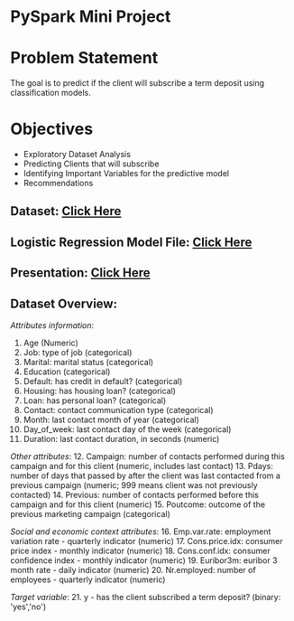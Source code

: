 # PySpark Mini Project 

# Problem Statement

The goal is to predict if the client will subscribe a term deposit using classification models.

# Objectives

* Exploratory Dataset Analysis
* Predicting Clients that will subscribe
* Identifying Important Variables for the predictive model
* Recommendations

## Dataset: [Click Here](https://github.com/amartya-8/BAN5753_Artemis_PySpark_Project/blob/main/XYZ_Bank_Deposit_Data_Classification.csv)

## Logistic Regression Model File: [Click Here](https://github.com/amartya-8/BAN5753_Artemis_PySpark_Project/blob/main/lr_model.zip) 

## Presentation: [Click Here](https://github.com/amartya-8/BAN5753_Artemis_PySpark_Project/blob/main/BAN%205753%20-%20Mini%20Project%202%20Atemis.pptx)

## Dataset Overview:

*Attributes information*:
1. Age (Numeric)
2. Job: type of job (categorical)
3. Marital: marital status (categorical)
4. Education (categorical)
5. Default: has credit in default? (categorical)
6. Housing: has housing loan? (categorical)
7. Loan: has personal loan? (categorical)
8. Contact: contact communication type (categorical)
9. Month: last contact month of year (categorical)
10. Day_of_week: last contact day of the week (categorical)
11. Duration: last contact duration, in seconds (numeric)

*Other attributes*:
12. Campaign: number of contacts performed during this campaign and for this client (numeric, includes last contact)
13. Pdays: number of days that passed by after the client was last contacted from a previous campaign (numeric; 999 means client was not previously contacted)
14. Previous: number of contacts performed before this campaign and for this client (numeric)
15. Poutcome: outcome of the previous marketing campaign (categorical)

*Social and economic context attributes*:
16. Emp.var.rate: employment variation rate - quarterly indicator (numeric)
17. Cons.price.idx: consumer price index - monthly indicator (numeric) 
18. Cons.conf.idx: consumer confidence index - monthly indicator (numeric) 
19. Euribor3m: euribor 3 month rate - daily indicator (numeric)
20. Nr.employed: number of employees - quarterly indicator (numeric)

*Target variable*:
21. y - has the client subscribed a term deposit? (binary: 'yes','no')

